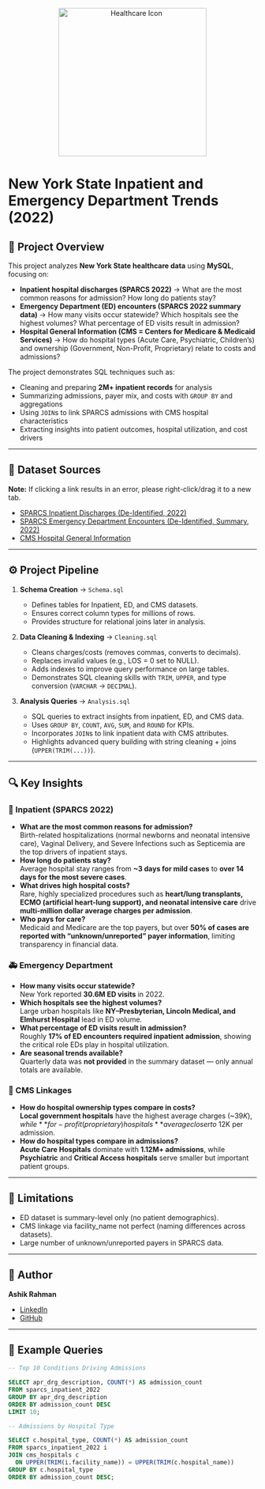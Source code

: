<p align="center">
  <img src="https://github.com/user-attachments/assets/52ddf28e-fc92-49fa-b542-e83cd9bdece4" alt="Healthcare Icon" width="300"/>
</p>

# New York State Inpatient and Emergency Department Trends (2022)

## 📌 Project Overview
This project analyzes **New York State healthcare data** using **MySQL**, focusing on:
- **Inpatient hospital discharges (SPARCS 2022)** → What are the most common reasons for admission? How long do patients stay?
- **Emergency Department (ED) encounters (SPARCS 2022 summary data)** → How many visits occur statewide? Which hospitals see the highest volumes? What percentage of ED visits result in admission?
- **Hospital General Information (CMS = Centers for Medicare & Medicaid Services)** → How do hospital types (Acute Care, Psychiatric, Children’s) and ownership (Government, Non-Profit, Proprietary) relate to costs and admissions?

The project demonstrates SQL techniques such as:
- Cleaning and preparing **2M+ inpatient records** for analysis
- Summarizing admissions, payer mix, and costs with `GROUP BY` and aggregations
- Using `JOIN`s to link SPARCS admissions with CMS hospital characteristics
- Extracting insights into patient outcomes, hospital utilization, and cost drivers

---

## 📂 Dataset Sources
**Note:** If clicking a link results in an error, please right-click/drag it to a new tab.

- [SPARCS Inpatient Discharges (De-Identified, 2022)](https://health.data.ny.gov/Health/Hospital-Inpatient-Discharges-SPARCS-De-Identified/5dtw-tffi)
- [SPARCS Emergency Department Encounters (De-Identified, Summary, 2022)](https://health.data.ny.gov/d/5gzv-zv2z)
- [CMS Hospital General Information](https://data.cms.gov/provider-data/dataset/xubh-q36u)

---

## ⚙️ Project Pipeline
1. **Schema Creation** → `Schema.sql`
   - Defines tables for Inpatient, ED, and CMS datasets.
   - Ensures correct column types for millions of rows.
   - Provides structure for relational joins later in analysis.

2. **Data Cleaning & Indexing** → `Cleaning.sql`
   - Cleans charges/costs (removes commas, converts to decimals).
   - Replaces invalid values (e.g., LOS = 0 set to NULL).
   - Adds indexes to improve query performance on large tables.
   - Demonstrates SQL cleaning skills with `TRIM`, `UPPER`, and type conversion (`VARCHAR` → `DECIMAL`).

3. **Analysis Queries** → `Analysis.sql`
   - SQL queries to extract insights from inpatient, ED, and CMS data.
   - Uses `GROUP BY`, `COUNT`, `AVG`, `SUM`, and `ROUND` for KPIs.
   - Incorporates `JOIN`s to link inpatient data with CMS attributes.
   - Highlights advanced query building with string cleaning + joins (`UPPER(TRIM(...))`).

---

## 🔍 Key Insights

### 🏥 Inpatient (SPARCS 2022)
- **What are the most common reasons for admission?**  
  Birth-related hospitalizations (normal newborns and neonatal intensive care), Vaginal Delivery, and Severe Infections such as Septicemia are the top drivers of inpatient stays.  
- **How long do patients stay?**  
  Average hospital stay ranges from **~3 days for mild cases** to **over 14 days for the most severe cases**.  
- **What drives high hospital costs?**  
  Rare, highly specialized procedures such as **heart/lung transplants, ECMO (artificial heart-lung support), and neonatal intensive care** drive **multi-million dollar average charges per admission**.  
- **Who pays for care?**  
  Medicaid and Medicare are the top payers, but over **50% of cases are reported with “unknown/unreported” payer information**, limiting transparency in financial data.  

### 🚑 Emergency Department
- **How many visits occur statewide?**  
  New York reported **30.6M ED visits** in 2022.  
- **Which hospitals see the highest volumes?**  
  Large urban hospitals like **NY–Presbyterian, Lincoln Medical, and Elmhurst Hospital** lead in ED volume.  
- **What percentage of ED visits result in admission?**  
  Roughly **17% of ED encounters required inpatient admission**, showing the critical role EDs play in hospital utilization.  
- **Are seasonal trends available?**  
  Quarterly data was **not provided** in the summary dataset — only annual totals are available.  

### 🏥 CMS Linkages
- **How do hospital ownership types compare in costs?**  
  **Local government hospitals** have the highest average charges (~$39K), while **for-profit (proprietary) hospitals** average closer to ~$12K per admission.  
- **How do hospital types compare in admissions?**  
  **Acute Care Hospitals** dominate with **1.12M+ admissions**, while **Psychiatric** and **Critical Access hospitals** serve smaller but important patient groups.  

---

## 📌 Limitations
- ED dataset is summary-level only (no patient demographics).
- CMS linkage via facility_name not perfect (naming differences across datasets).
- Large number of unknown/unreported payers in SPARCS data.

---

## 👤 Author
**Ashik Rahman**
- [LinkedIn](https://www.linkedin.com/in/ashik-rahman-998364379)
- [GitHub](https://github.com/ashhik96)

---

## 📜 Example Queries
```sql
-- Top 10 Conditions Driving Admissions

SELECT apr_drg_description, COUNT(*) AS admission_count
FROM sparcs_inpatient_2022
GROUP BY apr_drg_description
ORDER BY admission_count DESC
LIMIT 10;

-- Admissions by Hospital Type

SELECT c.hospital_type, COUNT(*) AS admission_count
FROM sparcs_inpatient_2022 i
JOIN cms_hospitals c
  ON UPPER(TRIM(i.facility_name)) = UPPER(TRIM(c.hospital_name))
GROUP BY c.hospital_type
ORDER BY admission_count DESC;
